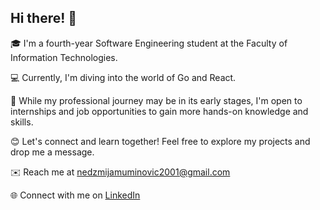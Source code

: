 ## Hi there! 👋

🎓 I'm a fourth-year Software Engineering student at the Faculty of Information Technologies.

💻 Currently, I'm diving into the world of Go and React.

💼 While my professional journey may be in its early stages, I'm open to internships and job opportunities to gain more hands-on knowledge and skills.

😊 Let's connect and learn together! Feel free to explore my projects and drop me a message.

✉️ Reach me at nedzmijamuminovic2001@gmail.com

🌐 Connect with me on [LinkedIn](https://www.linkedin.com/in/nedzmijamuminovic/)
